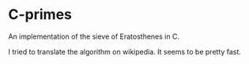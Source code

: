 # C-primes
An implementation of the sieve of Eratosthenes in C.




I tried to translate the algorithm on wikipedia. It seems to be pretty fast.

